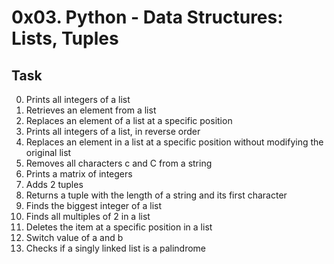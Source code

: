 # 0x03. Python - Data Structures: Lists, Tuples

## Task
0. Prints all integers of a list
1. Retrieves an element from a list
2. Replaces an element of a list at a specific position
3. Prints all integers of a list, in reverse order
4. Replaces an element in a list at a specific position without modifying the original list
5. Removes all characters c and C from a string
6. Prints a matrix of integers
7. Adds 2 tuples
8. Returns a tuple with the length of a string and its first character
9. Finds the biggest integer of a list
10. Finds all multiples of 2 in a list
11. Deletes the item at a specific position in a list
12. Switch value of a and b
13. Checks if a singly linked list is a palindrome
